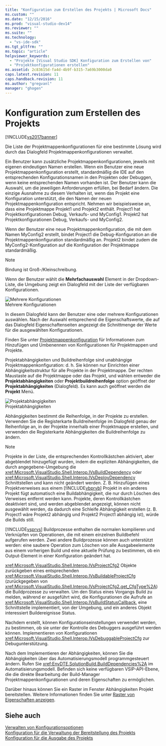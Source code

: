 ```yaml
---
title: "Konfiguration zum Erstellen des Projekts | Microsoft Docs"
ms.custom: ""
ms.date: "12/15/2016"
ms.prod: "visual-studio-dev14"
ms.reviewer: ""
ms.suite: ""
ms.technology: 
  - "vs-ide-sdk"
ms.tgt_pltfrm: ""
ms.topic: "article"
helpviewer_keywords: 
  - "Projekte [Visual Studio SDK] Konfiguration zum Erstellen von"
  - "Projektkonfigurationen erstellen"
ms.assetid: 2c83615d-fa4d-4b9f-b315-7a69b3000da0
caps.latest.revision: 11
caps.handback.revision: 11
ms.author: "gregvanl"
manager: "ghogen"
---
```

# Konfiguration zum Erstellen des Projekts
[!INCLUDE[vs2017banner](../../code-quality/includes/vs2017banner.md)]

Die Liste der Projektmappenkonfigurationen für eine bestimmte Lösung wird durch das Dialogfeld Projektmappenkonfigurationen verwaltet.  
  
 Ein Benutzer kann zusätzliche Projektmappenkonfigurationen, jeweils mit eigenen eindeutigen Namen erstellen. Wenn ein Benutzer eine neue Projektmappenkonfiguration erstellt, standardmäßig die IDE auf den entsprechenden Konfigurationsnamen in den Projekten oder Debuggen, wenn keine entsprechenden Namen vorhanden ist. Der Benutzer kann die Auswahl, um die jeweiligen Anforderungen erfüllen, bei Bedarf ändern. Die einzige Ausnahme zu diesem Verhalten ist, wenn das Projekt eine Konfiguration unterstützt, die den Namen der neuen Projektmappenkonfiguration entspricht. Nehmen wir beispielsweise an, dass eine Projektmappe Projekt1 und Projekt2 enthält. Project1 hat Projektkonfigurationen Debug, Verkaufs\- und MyConfig1. Projekt2 hat Projektkonfigurationen Debug, Verkaufs\- und MyConfig2.  
  
 Wenn der Benutzer eine neue Projektmappenkonfiguration, die mit dem Namen MyConfig2 erstellt, bindet Project1 die Debug\-Konfiguration an die Projektmappenkonfiguration standardmäßig an. Projekt2 bindet zudem die MyConfig2\-Konfiguration auf die Konfiguration der Projektmappe standardmäßig.  
  
> [!NOTE]
>  Bindung ist Groß\-\/Kleinschreibung.  
  
 Wenn der Benutzer wählt die **Mehrfachauswahl** Element in der Dropdown\-Liste, die Umgebung zeigt ein Dialogfeld mit der Liste der verfügbaren Konfigurationen.  
  
 ![Mehrere Konfigurationen](../../extensibility/internals/media/vsmultiplecfgs.png "vsMultipleCfgs")  
Mehrere Konfigurationen  
  
 In diesem Dialogfeld kann der Benutzer eine oder mehrere Konfigurationen auswählen. Nach der Auswahl entsprechend die Eigenschaftswerte, die auf das Dialogfeld Eigenschaftenseiten angezeigt die Schnittmenge der Werte für die ausgewählten Konfigurationen.  
  
 Finden Sie unter [Projektmappenkonfiguration](../../extensibility/internals/solution-configuration.md) für Informationen zum Hinzufügen und Umbenennen von Konfigurationen für Projektmappen und Projekte.  
  
 Projektabhängigkeiten und Buildreihenfolge sind unabhängige Projektmappenkonfiguration: d. h. Sie können nur Einrichten einer Abhängigkeitsstruktur für alle Projekte in der Projektmappe. Der rechten Maustaste auf die Projektmappe oder das Projekt, und wählen entweder die **Projektabhängigkeiten** oder **Projektbuildreihenfolge** option geöffnet der **Projektabhängigkeiten** \(Dialogfeld\). Es kann auch geöffnet werden die **Projekt** Menü.  
  
 ![Projektabhängigkeiten](../../extensibility/internals/media/vsprojdependencies.png "vsProjDependencies")  
Projektabhängigkeiten  
  
 Abhängigkeiten bestimmt die Reihenfolge, in der Projekte zu erstellen. Verwenden Sie die Registerkarte Buildreihenfolge im Dialogfeld genau der Reihenfolge an, in der Projekte innerhalb einer Projektmappe erstellen, und verwenden die Registerkarte Abhängigkeiten die Buildreihenfolge zu ändern.  
  
> [!NOTE]
>  Projekte in der Liste, die entsprechenden Kontrollkästchen aktiviert, aber abgeblendet hinzugefügt wurden, indem die expliziten Abhängigkeiten, die durch angegebene\-Umgebung die <xref:Microsoft.VisualStudio.Shell.Interop.IVsBuildDependency> oder <xref:Microsoft.VisualStudio.Shell.Interop.IVsDeployDependency> Schnittstellen und kann nicht geändert werden. Z. B. Hinzufügen eines Projektverweises aus einem [!INCLUDE[vbprvb](../../code-quality/includes/vbprvb_md.md)] Projekt in ein anderes Projekt fügt automatisch eine Buildabhängigkeit, die nur durch Löschen des Verweises entfernt werden kann. Projekte, deren Kontrollkästchen deaktiviert sind, und werden abgeblendet angezeigt, können nicht ausgewählt werden, da dadurch eine Schleife Abhängigkeit erstellen \(z. B. Project1 wäre Projekt2 abhängig und Projekt2 Project1 abhängig ist\), würde die Builds still.  
  
 [!INCLUDE[vsprvs](../../code-quality/includes/vsprvs_md.md)] Buildprozesse enthalten die normalen kompilieren und Verknüpfen von Operationen, die mit einem einzelnen Buildbefehl aufgerufen werden. Zwei andere Buildprozesse können auch unterstützt werden: eine saubere Operation zum Löschen von alle Ausgabeelemente aus einem vorherigen Build und eine aktuelle Prüfung zu bestimmen, ob ein Output\-Element in einer Konfiguration geändert hat.  
  
 <xref:Microsoft.VisualStudio.Shell.Interop.IVsProjectCfg2> Objekte zurückgeben eines entsprechenden <xref:Microsoft.VisualStudio.Shell.Interop.IVsBuildableProjectCfg> \(zurückgegeben von <xref:Microsoft.VisualStudio.Shell.Interop.IVsProjectCfg2.get_CfgType%2A>\) die Buildprozesse zu verwalten. Um den Status eines Vorgangs Build zu melden, während er ausgeführt wird, die Konfigurationen die Aufrufe an <xref:Microsoft.VisualStudio.Shell.Interop.IVsBuildStatusCallback>, eine Schnittstelle implementiert, von der Umgebung, und ein anderes Objekt interessiert Buildereignisse Status.  
  
 Nachdem erstellt, können Konfigurationseinstellungen verwendet werden, zu bestimmen, ob sie unter der Kontrolle des Debuggers ausgeführt werden können. Implementieren von Konfigurationen <xref:Microsoft.VisualStudio.Shell.Interop.IVsDebuggableProjectCfg> zur Debugunterstützung.  
  
 Nach dem Implementieren der Abhängigkeiten, können Sie die Abhängigkeiten über das Automatisierungsmodell programmgesteuert ändern. Rufen Sie <xref:EnvDTE.SolutionBuild.BuildDependencies%2A> im Automatisierungsmodell. Befinden sich keine verfügbaren VSIP\-API\-Ebene, die die direkte Bearbeitung der Build\-Manager Projektmappenkonfigurationen und deren Eigenschaften zu ermöglichen.  
  
 Darüber hinaus können Sie ein Raster im Fenster Abhängigkeiten Projekt bereitstellen. Weitere Informationen finden Sie unter [Raster von Eigenschaften anzeigen](../../extensibility/internals/properties-display-grid.md).  
  
## Siehe auch  
 [Verwalten von Konfigurationsoptionen](../../extensibility/internals/managing-configuration-options.md)   
 [Konfiguration für die Verwaltung der Bereitstellung des Projekts](../../extensibility/internals/project-configuration-for-managing-deployment.md)   
 [Konfiguration für die Ausgabe des Projekts](../../extensibility/internals/project-configuration-for-output.md)